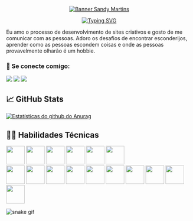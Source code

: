<p align="center">
<a href="https://www.linkedin.com/in/sandy-martins-10aa82168/" target="_blanck" rel="noreferrer"> <img src="https://user-images.githubusercontent.com/52469840/189486843-0de12e52-bbd7-4e9a-bd23-457e8c08d0a8.png" alt="Banner Sandy Martins"></a></p>

<p align="center">
<a href="https://git.io/typing-svg"><img src="https://readme-typing-svg.herokuapp.com?font=Special+Elite&size=30&duration=3000&pause=500&color=FFFCEC&background=F82470E1&center=true&vCenter=true&width=1000&lines=Ol%C3%A1%2C+eu+sou+a+Sandy+%F0%9F%91%8B;Desenvolvedora+FullStack+Java+Jr.%F0%9F%91%A9%F0%9F%8F%BB%E2%80%8D%F0%9F%92%BB;Designer+%F0%9F%8E%A8" alt="Typing SVG" /></a>

Eu amo o processo de desenvolvimento de sites criativos e gosto de me comunicar com as pessoas. 
Adoro os desafios de encontrar esconderijos, aprender como as pessoas escondem coisas e onde as pessoas provavelmente olharão é um hobbie. 

### 🤝 Se conecte comigo:
 <div> 
  <a href="https://www.linkedin.com/in/sandy-martins-10aa82168/"_blank"><img src="https://img.shields.io/badge/-LinkedIn-%230077B5?style=for-the-badge&logo=linkedin&logoColor=white" target="_blank"></a>  
 <a href="https://discord.gg/FXdKhxvN" target="_blank"><img src="https://img.shields.io/badge/Discord-7289DA?style=for-the-badge&logo=discord&logoColor=white" target="_blank"></a> 
  <a href = "mailto:sandycris.luar@gmail.com"><img src="https://img.shields.io/badge/-Gmail-%23333?style=for-the-badge&logo=gmail&logoColor=white" target="_blank"></a>
</div>

## 📈 GitHub Stats 
[![Estatísticas do github do Anurag](https://github-readme-stats.vercel.app/api?username=sandymartins&show_icons=true&theme=highcontrast)](https://github.com/sandymartins)

## 👨‍💻 Habilidades Técnicas
<div>
<img src="https://cdn.jsdelivr.net/gh/devicons/devicon/icons/html5/html5-original.svg"  width=50/>
<img src="https://cdn.jsdelivr.net/gh/devicons/devicon/icons/java/java-original-wordmark.svg"  width=50/>
<img src="https://cdn.jsdelivr.net/gh/devicons/devicon/icons/mysql/mysql-original-wordmark.svg"  width=50/>                                                 
<img src="https://cdn.jsdelivr.net/gh/devicons/devicon/icons/spring/spring-original-wordmark.svg"  width=50/>
<img src="https://cdn.jsdelivr.net/gh/devicons/devicon/icons/oracle/oracle-original.svg"  width=50/>
<img src="https://cdn.jsdelivr.net/gh/devicons/devicon/icons/git/git-original.svg" width=50/>    
</br>
<img src="https://cdn.jsdelivr.net/gh/devicons/devicon/icons/css3/css3-original.svg"  width=50/>
<img src="https://cdn.jsdelivr.net/gh/devicons/devicon/icons/jquery/jquery-original-wordmark.svg"  width=50/> 
<img src="https://cdn.jsdelivr.net/gh/devicons/devicon/icons/javascript/javascript-original.svg"  width=50/>
<img src="https://cdn.jsdelivr.net/gh/devicons/devicon/icons/react/react-original-wordmark.svg"  width=50/>
<img src="https://cdn.jsdelivr.net/gh/devicons/devicon/icons/bootstrap/bootstrap-plain-wordmark.svg"  width=50/>
<img src="https://cdn.jsdelivr.net/gh/devicons/devicon/icons/visualstudio/visualstudio-plain.svg" width=50/>
<img src="https://cdn.jsdelivr.net/gh/devicons/devicon/icons/illustrator/illustrator-line.svg"  width=50/>
<img src="https://cdn.jsdelivr.net/gh/devicons/devicon/icons/photoshop/photoshop-plain.svg"  width=50/>
<img src="https://cdn.jsdelivr.net/gh/devicons/devicon/icons/nodejs/nodejs-original-wordmark.svg" width=50/>
<img src="https://cdn.jsdelivr.net/gh/devicons/devicon/icons/materialui/materialui-original.svg" width=50/>
</div>
                                                                                                      
![snake gif](https://github.com/sandymartins/sandymartins/blob/output/github-contribution-grid-snake.svg)
